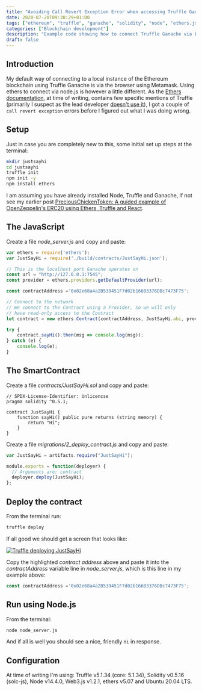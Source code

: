 ```yaml
---
title: "Avoiding Call Revert Exception Error when accessing Truffle Ganache via Ethers in Node"
date: 2020-07-20T09:30:29+01:00
tags: ["ethereum", "truffle", "ganache", "solidity", "node", "ethers.js"]
categories: ["Blockchain development"]
description: "Example code showing how to connect Truffle Ganache via Ethers in Node."
draft: false
---
```


## Introduction

My default way of connecting to a local instance of the Ethereum blockchain using Truffle Ganache is via the browser using Metamask.  Using ethers to connect via node.js is however a little different.  As the [Ethers documentation](https://docs.ethers.io/v5/), at time of writing, contains few specific mentions of Truffle (primarily I suspect as the lead developer [doesn't use it](https://github.com/ethers-io/ethers.js/issues/71#issuecomment-441057904)), I got a couple of `call revert exception` errors before I figured out what I was doing wrong.

## Setup

Just in case you are completely new to this, some initial set up steps at the terminal:

```bash
mkdir justsayhi
cd justsayhi
truffle init
npm init -y
npm install ethers
```

I am assuming you have already installed Node, Truffle and Ganache, if not see my earlier post [PreciousChickenToken: A guided example of OpenZeppelin's ERC20 using Ethers, Truffle and React](https://www.preciouschicken.com/blog/posts/openzeppelin-erc20-using-ethers-truffle-and-react/).

## The JavaScript

Create a file *node_server.js* and copy and paste:

```javascript
var ethers = require('ethers');
var JustSayHi = require('./build/contracts/JustSayHi.json');

// This is the localhost port Ganache operates on
const url = "http://127.0.0.1:7545";
const provider = ethers.providers.getDefaultProvider(url);

const contractAddress ='0x02e68a4a2B539451F7d02b166B3376DBc7473F75';

// Connect to the network
// We connect to the Contract using a Provider, so we will only
// have read-only access to the Contract
let contract = new ethers.Contract(contractAddress, JustSayHi.abi, provider);

try {
	contract.sayHi().then(msg => console.log(msg));
} catch (e) {
	console.log(e);
}
```

## The SmartContract

Create a file *contracts/JustSayHi.sol* and copy and paste:

```solidity
// SPDX-License-Identifier: Unlicencse
pragma solidity ^0.5.1;

contract JustSayHi {
    function sayHi() public pure returns (string memory) {
        return "Hi";
    }
}
```

Create a file *migrations/2_deploy_contract.js* and copy and paste:

```javascript
var JustSayHi = artifacts.require("JustSayHi");

module.exports = function(deployer) {
  // Arguments are: contract
  deployer.deploy(JustSayHi);
};
```

## Deploy the contract

From the terminal run:

```bash
truffle deploy
```

If all good we should get a screen that looks like:

[![Truffle deploying JustSayHi](https://www.preciouschicken.com/blog/images/just_say_hi_truffle_deploy.png)](https://www.preciouschicken.com/blog/images/just_say_hi_truffle_deploy.png)

Copy the highlighted *contract address* above and paste it into the *contractAddress* variable line in *node_server.js*, which is this line in my example above:

```javascript
const contractAddress ='0x02e68a4a2B539451F7d02b166B3376DBc7473F75';
```

## Run using Node.js

From the terminal:

```bash
node node_server.js
```

And if all is well you should see a nice, friendly `Hi` in response.

## Configuration

At time of writing I'm using: Truffle v5.1.34 (core: 5.1.34), Solidity v0.5.16 (solc-js),  Node v14.4.0, Web3.js v1.2.1, ethers v5.07 and Ubuntu 20.04 LTS.




